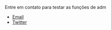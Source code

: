 Entre em contato para testar as funções de adm
  - [Email](mailto:limaerick.03@gmail.com)
  - [Twitter](https://twitter.com/erickkgabriel)
